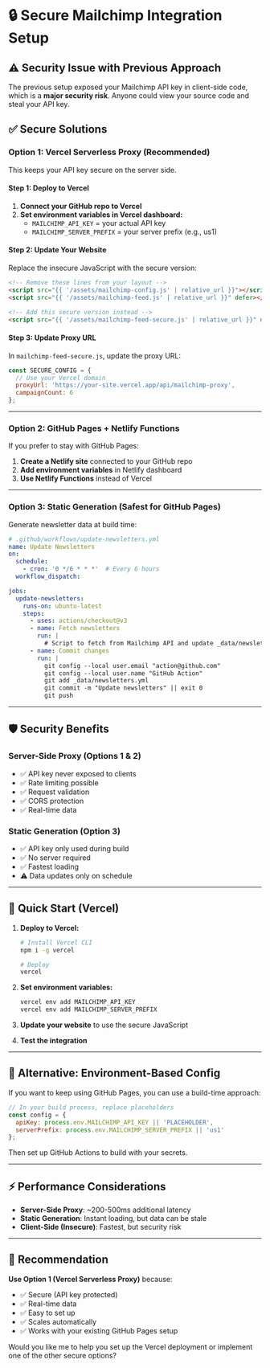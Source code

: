 # 🔒 Secure Mailchimp Integration Setup

## ⚠️ Security Issue with Previous Approach

The previous setup exposed your Mailchimp API key in client-side code, which is a **major security risk**. Anyone could view your source code and steal your API key.

## ✅ Secure Solutions

### **Option 1: Vercel Serverless Proxy (Recommended)**

This keeps your API key secure on the server side.

#### Step 1: Deploy to Vercel

1. **Connect your GitHub repo to Vercel**
2. **Set environment variables in Vercel dashboard:**
   - `MAILCHIMP_API_KEY` = your actual API key
   - `MAILCHIMP_SERVER_PREFIX` = your server prefix (e.g., us1)

#### Step 2: Update Your Website

Replace the insecure JavaScript with the secure version:

```html
<!-- Remove these lines from your layout -->
<script src="{{ '/assets/mailchimp-config.js' | relative_url }}"></script>
<script src="{{ '/assets/mailchimp-feed.js' | relative_url }}" defer></script>

<!-- Add this secure version instead -->
<script src="{{ '/assets/mailchimp-feed-secure.js' | relative_url }}" defer></script>
```

#### Step 3: Update Proxy URL

In `mailchimp-feed-secure.js`, update the proxy URL:

```javascript
const SECURE_CONFIG = {
  // Use your Vercel domain
  proxyUrl: 'https://your-site.vercel.app/api/mailchimp-proxy',
  campaignCount: 6
};
```

---

### **Option 2: GitHub Pages + Netlify Functions**

If you prefer to stay with GitHub Pages:

1. **Create a Netlify site** connected to your GitHub repo
2. **Add environment variables** in Netlify dashboard
3. **Use Netlify Functions** instead of Vercel

---

### **Option 3: Static Generation (Safest for GitHub Pages)**

Generate newsletter data at build time:

```yaml
# .github/workflows/update-newsletters.yml
name: Update Newsletters
on:
  schedule:
    - cron: '0 */6 * * *'  # Every 6 hours
  workflow_dispatch:

jobs:
  update-newsletters:
    runs-on: ubuntu-latest
    steps:
      - uses: actions/checkout@v3
      - name: Fetch newsletters
        run: |
          # Script to fetch from Mailchimp API and update _data/newsletters.yml
      - name: Commit changes
        run: |
          git config --local user.email "action@github.com"
          git config --local user.name "GitHub Action"
          git add _data/newsletters.yml
          git commit -m "Update newsletters" || exit 0
          git push
```

---

## 🛡️ Security Benefits

### **Server-Side Proxy (Options 1 & 2)**
- ✅ API key never exposed to clients
- ✅ Rate limiting possible
- ✅ Request validation
- ✅ CORS protection
- ✅ Real-time data

### **Static Generation (Option 3)**
- ✅ API key only used during build
- ✅ No server required
- ✅ Fastest loading
- ⚠️ Data updates only on schedule

---

## 🚀 Quick Start (Vercel)

1. **Deploy to Vercel:**
   ```bash
   # Install Vercel CLI
   npm i -g vercel
   
   # Deploy
   vercel
   ```

2. **Set environment variables:**
   ```bash
   vercel env add MAILCHIMP_API_KEY
   vercel env add MAILCHIMP_SERVER_PREFIX
   ```

3. **Update your website** to use the secure JavaScript

4. **Test the integration**

---

## 🔧 Alternative: Environment-Based Config

If you want to keep using GitHub Pages, you can use a build-time approach:

```javascript
// In your build process, replace placeholders
const config = {
  apiKey: process.env.MAILCHIMP_API_KEY || 'PLACEHOLDER',
  serverPrefix: process.env.MAILCHIMP_SERVER_PREFIX || 'us1'
};
```

Then set up GitHub Actions to build with your secrets.

---

## ⚡ Performance Considerations

- **Server-Side Proxy**: ~200-500ms additional latency
- **Static Generation**: Instant loading, but data can be stale
- **Client-Side (Insecure)**: Fastest, but security risk

---

## 🎯 Recommendation

**Use Option 1 (Vercel Serverless Proxy)** because:
- ✅ Secure (API key protected)
- ✅ Real-time data
- ✅ Easy to set up
- ✅ Scales automatically
- ✅ Works with your existing GitHub Pages setup

Would you like me to help you set up the Vercel deployment or implement one of the other secure options?